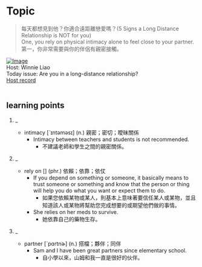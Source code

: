 # Topic

> 每天都想見到他？你適合遠距離戀愛嗎？(5 Signs a Long Distance Relationship is NOT for you) <br>
> One, you rely on physical intimacy alone to feel close to your partner. <br>
> 第一，你非常需要與你的伴侶有親密接觸。 <br>

[![Image](https://cdn.voicetube.com/assets/thumbnails/4-l89ep9ys4.jpg)](https://www.youtube.com/embed/4-l89ep9ys4?rel=0&showinfo=0&cc_load_policy=0&controls=1&autoplay=1&iv_load_policy=3&playsinline=1&wmode=transparent&start=34&end=40&enablejsapi=1&origin=https://tw.voicetube.com&widgetid=1)<br>
Host: Winnie Liao
<br>Today issue: Are you in a long-distance relationship?
<br>
[Host record](https://cdn.voicetube.com/tmp/everyday_records/callmeboss901/3639.mp3)
<br><br>
## learning points
1. _
	* intimacy [ˋɪntəməsɪ] (n.) 親密；密切；曖昧關係
		- Intimacy between teachers and students is not recommended.
			+ 不建議老師和學生之間的親密關係。

2. _
	* rely on [] (phr.) 依賴；依靠；依仗
		- If you depend on something or someone, it basically means to trust someone or something and know that the person or thing will help you do what you want or expect them to do.
			+ 如果您依賴某物或某人，則基本上意味著要信任某人或某物，並且知道該人或某物將幫助您完成想要的或期望他們做的事情。
		- She relies on her meds to survive.
			+ 她依靠自己的藥物生存。
3. _
	* partner [ˋpɑrtnɚ] (n.) 搭檔；夥伴；同伴
		- Sam and I have been great partners since elementary school.
			+ 自小學以來，山姆和我一直是很好的伙伴。